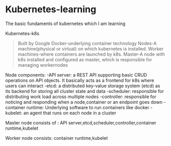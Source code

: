 # Kubernetes-learning
The basic fundaments of kubernetes which I am learning

Kubernetes-k8s
>Built by Google
>Docker-underlying container technology
>Nodes-A machine(physical or virtual) on which kubernetes is installed.
>Worker machines-where containers are launched by k8s.
>Master-A node with k8s installed and configured as master, which is responsible for managing workernodes

Node components:
-API server:  a REST API supporting basic CRUD operations on API objects. It basically acts as a frontend for k8s where users can interact
-etcd: a distributed key-value storage system (etcd) as its backend for storing all cluster state and data
-scheduler: responsible for distributing work load across multiple nodes
-controller: responsible for noticing and responding when a node,container or an endpoint goes down
-container runtime: Underlying software to run containers like docker
-kubelet: an agent that runs on each node in a cluster

Master node consists of :
API server,etcd,scheduler,controller,container runtime,kubelet

Worker node consists:
container runtime,kubelet

